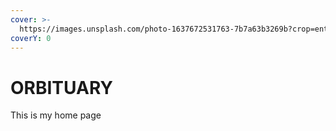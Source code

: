 ```yaml
---
cover: >-
  https://images.unsplash.com/photo-1637672531763-7b7a63b3269b?crop=entropy&cs=srgb&fm=jpg&ixid=MnwxOTcwMjR8MHwxfHJhbmRvbXx8fHx8fHx8fDE2MzkzMzgyNDg&ixlib=rb-1.2.1&q=85
coverY: 0
---
```


# ORBITUARY

This is my home page
